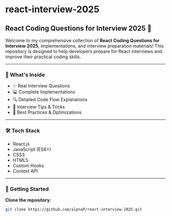 # react-interview-2025

## React Coding Questions for Interview 2025 🚀

Welcome to my comprehensive collection of **React Coding Questions for Interview 2025**, implementations, and interview preparation materials! This repository is designed to help developers prepare for React interviews and improve their practical coding skills.

---

### 🎯 What's Inside
- ✨ Real Interview Questions  
- 💻 Complete Implementations  
- 🔍 Detailed Code Flow Explanations  
- 📝 Interview Tips & Tricks  
- 🧪 Best Practices & Optimizations  

---

### 🛠️ Tech Stack
- React.js  
- JavaScript (ES6+)  
- CSS3  
- HTML5  
- Custom Hooks  
- Context API  

---

### 🚀 Getting Started
**Clone the repository:**  
```bash
git clone https://github.com/alpnaP/react-interview-2025.git

